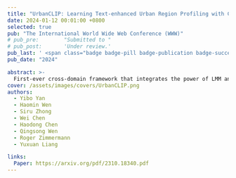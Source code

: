 ```yaml
---
title: "UrbanCLIP: Learning Text-enhanced Urban Region Profiling with Contrastive Language-Image Pretraining from the Web"
date: 2024-01-12 00:01:00 +0800
selected: true
pub: "The International World Wide Web Conference (WWW)"
# pub_pre:        "Submitted to "
# pub_post:       'Under review.'
pub_last: ' <span class="badge badge-pill badge-publication badge-success">Oral</span>'
pub_date: "2024"

abstract: >-
  First-ever cross-domain framework that integrates the power of LMM and SAM into satellite image-text retrieval.
cover: /assets/images/covers/UrbanCLIP.png
authors:
  - Yibo Yan
  - Haomin Wen
  - Siru Zhong
  - Wei Chen
  - Haodong Chen
  - Qingsong Wen
  - Roger Zimmermann
  - Yuxuan Liang

links:
  Paper: https://arxiv.org/pdf/2310.18340.pdf
---
```

